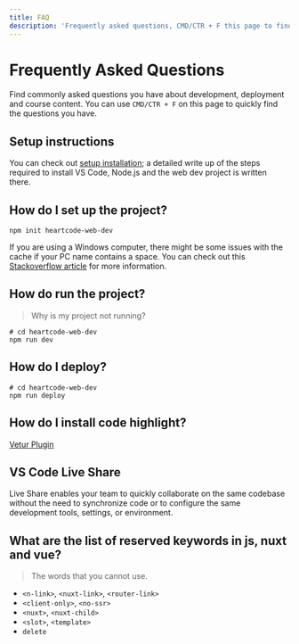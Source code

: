 ```yaml
---
title: FAQ
description: 'Frequently asked questions, CMD/CTR + F this page to find answer to common problems.'
---
```


# Frequently Asked Questions

Find commonly asked questions you have about development, deployment and course content.
You can use `CMD/CTR + F` on this page to quickly find the questions you have. 

## Setup instructions

You can check out [setup installation](/learn/setup-installation); a detailed write up of 
the steps required to install VS Code, Node.js and the web dev project is written there.

## How do I set up the project?
```shell
npm init heartcode-web-dev
```

If you are using a Windows computer, there might be some issues with the cache if your PC
name contains a space. You can check out this [Stackoverflow article](https://stackoverflow.com/questions/59405152)
for more information.

## How do run the project?

> Why is my project not running?

```shell
# cd heartcode-web-dev
npm run dev
```

## How do I deploy?
```shell
# cd heartcode-web-dev
npm run deploy
```

## How do I install code highlight?

[Vetur Plugin](https://marketplace.visualstudio.com/items?itemName=octref.vetur)

## VS Code Live Share

Live Share enables your team to quickly collaborate on the same codebase without the need 
to synchronize code or to configure the same development tools, settings, or environment.

## What are the list of reserved keywords in js, nuxt and vue?

> The words that you cannot use.

- `<n-link>`, `<nuxt-link>`, `<router-link>`
- `<client-only>`, `<no-ssr>`
- `<nuxt>`, `<nuxt-child>`
- `<slot>`, `<template>`
- `delete`
